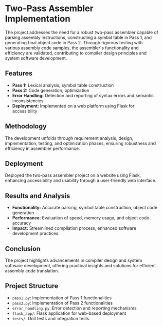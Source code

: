 # Two-Pass Assembler Implementation

The project addresses the need for a robust two-pass assembler capable of parsing assembly instructions, constructing a symbol table in Pass 1, and generating final object code in Pass 2. Through rigorous testing with various assembly code samples, the assembler's functionality and efficiency are validated, contributing to compiler design principles and system software development.

## Features

- **Pass 1:** Lexical analysis, symbol table construction
- **Pass 2:** Code generation, optimization
- **Error Handling:** Detection and reporting of syntax errors and semantic inconsistencies
- **Deployment:** Implemented on a web platform using Flask for accessibility

## Methodology

The development unfolds through requirement analysis, design, implementation, testing, and optimization phases, ensuring robustness and efficiency in assembler performance.

## Deployment

Deployed the two-pass assembler project on a website using Flask, enhancing accessibility and usability through a user-friendly web interface.

## Results and Analysis

- **Functionality:** Accurate parsing, symbol table construction, object code generation
- **Performance:** Evaluation of speed, memory usage, and object code accuracy
- **Impact:** Streamlined compilation process, enhanced software development practices

## Conclusion

The project highlights advancements in compiler design and system software development, offering practical insights and solutions for efficient assembly code translation.

## Project Structure

- `pass1.py`: Implementation of Pass 1 functionalities
- `pass2.py`: Implementation of Pass 2 functionalities
- `error_handling.py`: Error detection and reporting mechanisms
- `flask_app/`: Flask application for web-based deployment
- `tests/`: Unit tests and integration tests
